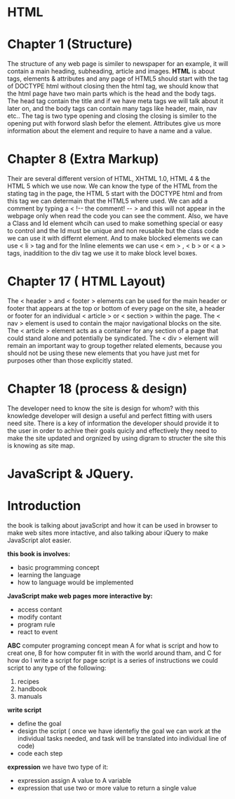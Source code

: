 # HTML

# Chapter 1 (Structure)

The structure of any web page is similer to newspaper for an example, it will contain a main heading, subheading, article and images.
**HTML** is about tags, elements &amp; attributes and any page of HTML5 should start with the tag of DOCTYPE html without closing then the html tag, we should know that the html page have two main parts which is the head and the body tags.
The head tag contain the title and if we have meta tags we will talk about it later on, and the body tags can contain many tags like header, main, nav etc..
The tag is two type opening and closing the closing is similer to the opening put with forword slash befor the element.
Attributes give us more information about the element and require to have a name and a value.


# Chapter 8 (Extra Markup)
Their are several different version of HTML, XHTML 1.0, HTML 4 &amp; the HTML 5 which we use now. We can know the type of the HTML from the stating tag in the page, the HTML 5 start with the DOCTYPE html and from this tag we can determain that the HTML5 where used.
We can add a comment by typing a < !-- the comment! -- > and this will not appear in the webpage only when read the code you can see the comment. Also, we have a Class and Id element whcih can used to make something special or easy to control and the Id must be unique and non reusable but the class code we can use it with differnt element. And to make blocked elements we can use < li > tag and for the Inline elements we can use < em > , < b > or < a > tags, inaddition to the div tag we use it to make block level boxes.


# Chapter 17 ( HTML Layout)
The < header > and < footer > elements can be used for the main header or footer that appears at the top or bottom of every page on the site, a header or footer for an  individual < article > or < section > within the page. The < nav > element is used to contain the major navigational blocks on the site. The < article > element acts as a container for any section of a page that could stand alone and potentially be syndicated.  The < div > element will remain an important way to group together related elements, because you should not be using these new elements that you have just met for purposes other than those explicitly stated. 




# Chapter 18 (process &amp; design)
The developer need to know the site is design for whom? with this knowledge developer will design a useful and perfect fitting with users need site. There is a key of information the developer should provide it to the user in order to achive their goals quicly and effectively they need to make the site updated and orgnized by using digram to structer the site this is knowing as site map.


# JavaScript &amp; JQuery.

# Introduction
the book is talking about javaScript and how it can be used in browser to make web sites more intactive, and also talking abour iQuery to make JavaScript alot easier.

**this book is involves:**
* basic programming concept
* learning the language 
* how to language would be implemented

**JavaScript make web pages more interactive by:**
- access contant
- modify contant
- program rule
- react to event

**ABC** computer programing concept mean A for what is script and how to creat one, B for how computer fit in with the world around tham, and C for how do I write a script for page
script is a series of instructions we could script to any type of the following:
1. recipes
2. handbook
3. manuals

**write script**
* define the goal
* design the script ( once we have identefiy the goal we can work at the individual tasks needed, and task will be translated into individual line of code)
* code each step

**expression** we have two type of it:
- expression assign A value to A variable
- expression that use two or more value to return a single value


